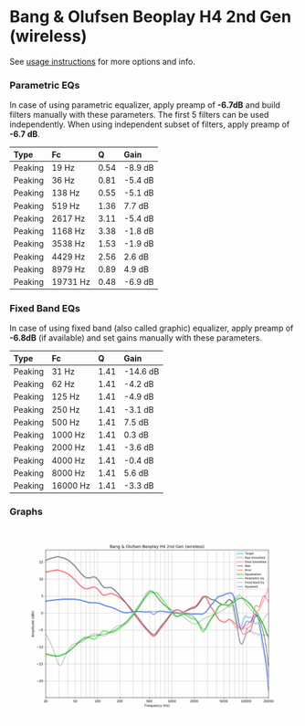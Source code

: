 # Bang & Olufsen Beoplay H4 2nd Gen (wireless)
See [usage instructions](https://github.com/jaakkopasanen/AutoEq#usage) for more options and info.

### Parametric EQs
In case of using parametric equalizer, apply preamp of **-6.7dB** and build filters manually
with these parameters. The first 5 filters can be used independently.
When using independent subset of filters, apply preamp of **-6.7 dB**.

| Type    | Fc       |    Q | Gain    |
|:--------|:---------|:-----|:--------|
| Peaking | 19 Hz    | 0.54 | -8.9 dB |
| Peaking | 36 Hz    | 0.81 | -5.4 dB |
| Peaking | 138 Hz   | 0.55 | -5.1 dB |
| Peaking | 519 Hz   | 1.36 | 7.7 dB  |
| Peaking | 2617 Hz  | 3.11 | -5.4 dB |
| Peaking | 1168 Hz  | 3.38 | -1.8 dB |
| Peaking | 3538 Hz  | 1.53 | -1.9 dB |
| Peaking | 4429 Hz  | 2.56 | 2.6 dB  |
| Peaking | 8979 Hz  | 0.89 | 4.9 dB  |
| Peaking | 19731 Hz | 0.48 | -6.9 dB |

### Fixed Band EQs
In case of using fixed band (also called graphic) equalizer, apply preamp of **-6.8dB**
(if available) and set gains manually with these parameters.

| Type    | Fc       |    Q | Gain     |
|:--------|:---------|:-----|:---------|
| Peaking | 31 Hz    | 1.41 | -14.6 dB |
| Peaking | 62 Hz    | 1.41 | -4.2 dB  |
| Peaking | 125 Hz   | 1.41 | -4.9 dB  |
| Peaking | 250 Hz   | 1.41 | -3.1 dB  |
| Peaking | 500 Hz   | 1.41 | 7.5 dB   |
| Peaking | 1000 Hz  | 1.41 | 0.3 dB   |
| Peaking | 2000 Hz  | 1.41 | -3.6 dB  |
| Peaking | 4000 Hz  | 1.41 | -0.4 dB  |
| Peaking | 8000 Hz  | 1.41 | 5.6 dB   |
| Peaking | 16000 Hz | 1.41 | -3.3 dB  |

### Graphs
![](./Bang%20&%20Olufsen%20Beoplay%20H4%202nd%20Gen%20(wireless).png)